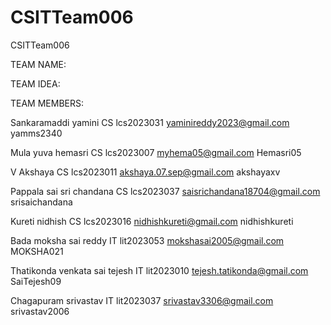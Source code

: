 # CSITTeam006
CSITTeam006

TEAM NAME:

TEAM IDEA:

TEAM MEMBERS:

Sankaramaddi yamini            CS  lcs2023031     yaminireddy2023@gmail.com           yamms2340 

Mula yuva hemasri              CS  lcs2023007     myhema05@gmail.com                  Hemasri05

V Akshaya                      CS  lcs2023011     akshaya.07.sep@gmail.com            akshayaxv

Pappala sai sri chandana       CS  lcs2023037     saisrichandana18704@gmail.com       srisaichandana

Kureti nidhish                 CS  lcs2023016     nidhishkureti@gmail.com             nidhishkureti

Bada moksha sai reddy          IT  lit2023053     mokshasai2005@gmail.com             MOKSHA021

Thatikonda venkata sai tejesh  IT  lit2023010     tejesh.tatikonda@gmail.com          SaiTejesh09

Chagapuram srivastav           IT  lit2023037     srivastav3306@gmail.com             srivastav2006
